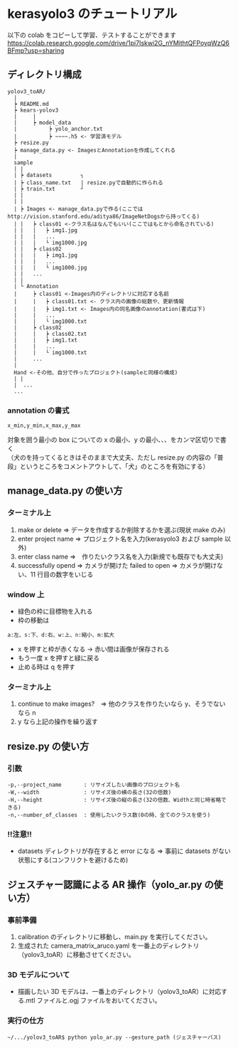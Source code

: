 # kerasyolo3 のチュートリアル

以下の colab をコピーして学習、テストすることができます
https://colab.research.google.com/drive/1pi7Iskwi2G_nYMithtQFPoyqWzQ6BFmp?usp=sharing

## ディレクトリ構成

```
yolov3_toAR/
  |
  ┝ README.md
  ┝ kears-yolov3
  |     |
  |     ┝ model_data
  |          ┝ yolo_anchor.txt
  |          ┝ ~~~~.h5 <- 学習済モデル
  ┝ resize.py
  ┝ manage_data.py <- ImagesとAnnotationを作成してくれる
  |
  sample
  | |
  | ┝ datasets         ┐
  | ┝ class_name.txt   | resize.pyで自動的に作られる
  | ┝ train.txt        ┘
  | |
  | |
  | ┝ Images <- manage_data.pyで作る(ここではhttp://vision.stanford.edu/aditya86/ImageNetDogsから持ってくる)
  | |   ┝ class01 <-クラス名はなんでもいい(ここではもとから命名されている)
  | |   |   ┝ img1.jpg
  | |   |   ...
  | |   |   └ img1000.jpg
  | |   ┝ class02
  | |   |   ┝ img1.jpg
  | |   |   ...
  | |   |   └ img1000.jpg
  | |   ...
  | |
  | └ Annotation
  |     ┝ class01 <-Images内のディレクトリに対応する名前
  |     |   ┝ class01.txt <- クラス内の画像の総数や、更新情報
  |     |   ┝ img1.txt <- Images内の同名画像のannotation(書式は下)
  |     |   ...
  |     |   └ img1000.txt
  |     ┝ class02
  |     |   ┝ class02.txt
  |     |   ┝ img1.txt
  |     |   ...
  |     |   └ img1000.txt
  |     ...
  |
  Hand <-その他、自分で作ったプロジェクト(sampleと同様の構成)
  | |
  |  ...
  ...
```

### annotation の書式

```
x_min,y_min,x_max,y_max
```

対象を囲う最小の box についての x の最小、y の最小、、、をカンマ区切りで書く  
（犬のを持ってくるときはそのままで大丈夫、ただし resize.py の内容の「普段」というところをコメントアウトして、「犬」のところを有効にする）

## manage_data.py の使い方

### ターミナル上

1. make or delete => データを作成するか削除するかを選ぶ(現状 make のみ)
2. enter project name => プロジェクト名を入力(kerasyolo3 および sample 以外)
3. enter class name =>　作りたいクラス名を入力(新規でも既存でも大丈夫)
4. successfully opend => カメラが開けた
   failed to open => カメラが開けない、11 行目の数字をいじる

### window 上

- 緑色の枠に目標物を入れる
- 枠の移動は

```
a:左、s:下、d:右、w:上、n:縮小、m:拡大
```

- x を押すと枠が赤くなる -> 赤い間は画像が保存される
- もう一度 x を押すと緑に戻る
- 止める時は q を押す

### ターミナル上

1. continue to make images?　=> 他のクラスを作りたいなら y、そうでないなら n
2. y なら上記の操作を繰り返す

## resize.py の使い方

### 引数

```
-p,--project_name       : リサイズしたい画像のプロジェクト名
-W,--width              : リサイズ後の横の長さ(32の倍数)
-H,--height             : リサイズ後の縦の長さ(32の倍数、Widthと同じ時省略できる)
-n,--number_of_classes  : 使用したいクラス数(0の時、全てのクラスを使う)
```

### !!注意!!

- datasets ディレクトリが存在すると error になる => 事前に datasets がない状態にする(コンフリクトを避けるため)

## ジェスチャー認識による AR 操作（yolo_ar.py の使い方）

### 事前準備

1. calibration のディレクトリに移動し、main.py を実行してください。
2. 生成された camera_matrix_aruco.yaml を一番上のディレクトリ（yolov3_toAR）に移動させてください。

### 3D モデルについて

- 描画したい 3D モデルは、一番上のディレクトリ（yolov3_toAR）に対応する.mtl ファイルと.ogj ファイルをおいてください。

### 実行の仕方

```
~/.../yolov3_toAR$ python yolo_ar.py --gesture_path (ジェスチャーパス)
```
